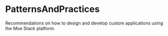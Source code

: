 # PatternsAndPractices
Recommendations on how to design and develop custom applications using the Moe Stack platform.
